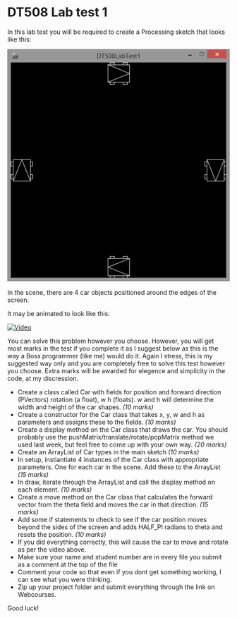 # DT508 Lab test 1

In this lab test you will be required to create a Processing sketch that looks like this:

![Alt text](lt1.png)

In the scene, there are 4 car objects positioned around the edges of the screen. 

It may be animated to look like this:

[![Video](http://img.youtube.com/vi/3NutadFT-qM/0.jpg)](http://www.youtube.com/watch?v=3NutadFT-qM)

You can solve this problem however you choose. However, you will get most marks in the test if you complete it as I suggest below as this is the way a Boss programmer (like me) would do it. Again I stress, this is my suggested way only and you are completely free to solve this test however you choose. Extra marks will be awarded for elegence and simplicity in the code, at my discression.

- Create a class called Car with fields for position and forward direction (PVectors) rotation (a float), w h (floats). w and h will determine the width and height of the car shapes. *(10 marks)*
- Create a constructor for the Car class that takes x, y, w and h as parameters and assigns these to the fields. *(10 marks)*
- Create a display method on the Car class that draws the car. You should probably use the pushMatrix/translate/rotate/popMatrix method we used last week, but feel free to come up with your own way. *(20 marks)*
- Create an ArrayList of Car types in the main sketch *(10 marks)*
- In setup, instiantiate 4 instances of the Car class with appropriate parameters. One for each car in the scene. Add these to the ArrayList *(15 marks)*
- In draw, iterate through the ArrayList and call the display method on each element. *(10 marks)*
- Create a move method on the Car class that calculates the forward vector from the theta field and moves the car in that direction. *(15 marks)*
- Add some if statements to check to see if the car position moves beyond the sides of the screen and adds HALF_PI radians to theta and resets the position.  *(10 marks)*
- If you did everything correctly, this will cause the car to move and rotate as per the video above.
- Make sure your name and student number are in every file you submit as a comment at the top of the file
- Comment your code so that even if you dont get something working, I can see what you were thinking.
- Zip up your project folder and submit everything through the link on Webcourses.

Good luck!